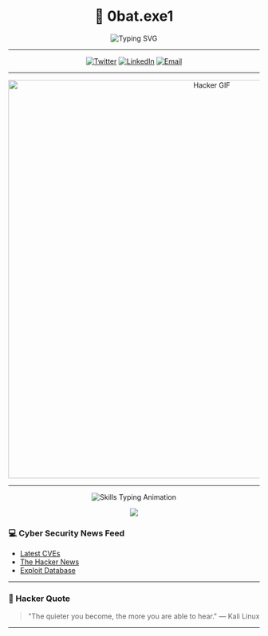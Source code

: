 <h1 align="center">👾 0bat.exe1</h1>
<p align="center">
  <img src="https://readme-typing-svg.herokuapp.com?font=Fira+Code&duration=2500&pause=500&color=00FF00&center=true&vCenter=true&width=435&lines=Cyber+Security+Researcher;Bug+Hunter;Exploit+Developer;Always+Learning+%26+Breaking" alt="Typing SVG" />
</p>

---

<p align="center">
<a href="https://twitter.com/0batexe1"><img src="https://img.shields.io/badge/Twitter-1DA1F2?style=flat-square&logo=twitter" alt="Twitter"></a>
<a href="https://linkedin.com/in/feritbarankaya"><img src="https://img.shields.io/badge/LinkedIn-0077B5?style=flat-square&logo=linkedin" alt="LinkedIn"></a>
<a href="mailto:youremail@example.com"><img src="https://img.shields.io/badge/Email-D14836?style=flat-square&logo=gmail&logoColor=white" alt="Email"></a>
</p>

---

<p align="center">
  <img src="https://media1.giphy.com/media/v1.Y2lkPTc5MGI3NjExZ3poNDRiZjEyOXQ2NGJwMGl4OTc1cnBzajhwMHZrNG80ZzBkOGFjaCZlcD12MV9pbnRlcm5hbF9naWZfYnlfaWQmY3Q9Zw/xTcnSWYZvafyhEACBO/giphy.gif" width="800" alt="Hacker GIF">
</p>

---


<p align="center">
  <img src="https://readme-typing-svg.herokuapp.com?font=Fira+Code&weight=600&size=22&pause=1200&color=00FF00&center=true&vCenter=true&multiline=true&width=700&height=120&lines=%24+nmap+-sV+-A+target.com;>+BurpSuite+%7C+Repeater+%7C+Intruder;>+sqlmap+-u+target.com+--dbs;>+metasploit-framework+exploit+multi/handler;>+Wireshark+-+Deep+Packet+Inspection;>+Reverse+Engineering+%26+Malware+Analysis" alt="Skills Typing Animation" />
</p>

<p align="center">
  <img src="https://skillicons.dev/icons?i=python,linux,bash,js,html,git,docker,arduino,raspberrypi" />
</p>

### 💻 Cyber Security News Feed
- [Latest CVEs](https://cve.mitre.org/)
- [The Hacker News](https://thehackernews.com/)
- [Exploit Database](https://www.exploit-db.com/)

---

### 🧠 Hacker Quote
> "The quieter you become, the more you are able to hear." — Kali Linux

---

